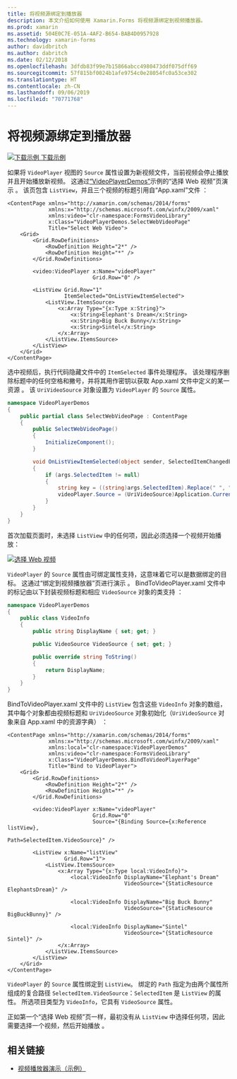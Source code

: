 ```yaml
---
title: 将视频源绑定到播放器
description: 本文介绍如何使用 Xamarin.Forms 将视频源绑定到视频播放器。
ms.prod: xamarin
ms.assetid: 504E0C7E-051A-4AF2-B654-BAB4D0957928
ms.technology: xamarin-forms
author: davidbritch
ms.author: dabritch
ms.date: 02/12/2018
ms.openlocfilehash: 3dfdb83f99e7b15866abcc4980473ddf075dff69
ms.sourcegitcommit: 57f815bf0024b1afe9754c0e28054fc0a53ce302
ms.translationtype: HT
ms.contentlocale: zh-CN
ms.lasthandoff: 09/06/2019
ms.locfileid: "70771768"
---
```

# <a name="binding-video-sources-to-the-player"></a>将视频源绑定到播放器

[![下载示例](~/media/shared/download.png) 下载示例](https://docs.microsoft.com/samples/xamarin/xamarin-forms-samples/customrenderers-videoplayerdemos)

如果将 `VideoPlayer` 视图的 `Source` 属性设置为新视频文件，当前视频会停止播放并且开始播放新视频。 这通过[“VideoPlayerDemos”](https://docs.microsoft.com/samples/xamarin/xamarin-forms-samples/customrenderers-videoplayerdemos)示例的“选择 Web 视频”页演示   。 该页包含 `ListView`，并且三个视频的标题引用自“App.xaml”文件  ：

```xaml
<ContentPage xmlns="http://xamarin.com/schemas/2014/forms"
             xmlns:x="http://schemas.microsoft.com/winfx/2009/xaml"
             xmlns:video="clr-namespace:FormsVideoLibrary"
             x:Class="VideoPlayerDemos.SelectWebVideoPage"
             Title="Select Web Video">
    <Grid>
        <Grid.RowDefinitions>
            <RowDefinition Height="2*" />
            <RowDefinition Height="*" />
        </Grid.RowDefinitions>

        <video:VideoPlayer x:Name="videoPlayer"
                           Grid.Row="0" />

        <ListView Grid.Row="1"
                  ItemSelected="OnListViewItemSelected">
            <ListView.ItemsSource>
                <x:Array Type="{x:Type x:String}">
                    <x:String>Elephant's Dream</x:String>
                    <x:String>Big Buck Bunny</x:String>
                    <x:String>Sintel</x:String>
                </x:Array>
            </ListView.ItemsSource>
        </ListView>
    </Grid>
</ContentPage>
```

选中视频后，执行代码隐藏文件中的 `ItemSelected` 事件处理程序。 该处理程序删除标题中的任何空格和撇号，并将其用作密钥以获取 App.xaml 文件中定义的某一资源  。 该 `UriVideoSource` 对象设置为 `VideoPlayer` 的 `Source` 属性。

```csharp
namespace VideoPlayerDemos
{
    public partial class SelectWebVideoPage : ContentPage
    {
        public SelectWebVideoPage()
        {
            InitializeComponent();
        }

        void OnListViewItemSelected(object sender, SelectedItemChangedEventArgs args)
        {
            if (args.SelectedItem != null)
            {
                string key = ((string)args.SelectedItem).Replace(" ", "").Replace("'", "");
                videoPlayer.Source = (UriVideoSource)Application.Current.Resources[key];
            }
        }
    }
}
```

首次加载页面时，未选择 `ListView` 中的任何项，因此必须选择一个视频开始播放：

[![选择 Web 视频](source-bindings-images/selectwebvideo-small.png "Select Web Video")](source-bindings-images/selectwebvideo-large.png#lightbox "Select Web Video")

`VideoPlayer` 的 `Source` 属性由可绑定属性支持，这意味着它可以是数据绑定的目标。 这通过“绑定到视频播放器”页进行演示  。 BindToVideoPlayer.xaml 文件中的标记由以下封装视频标题和相应 `VideoSource` 对象的类支持  ：

```csharp
namespace VideoPlayerDemos
{
    public class VideoInfo
    {
        public string DisplayName { set; get; }

        public VideoSource VideoSource { set; get; }

        public override string ToString()
        {
            return DisplayName;
        }
    }
}
```

BindToVideoPlayer.xaml 文件中的 `ListView` 包含这些 `VideoInfo` 对象的数组，其中每个对象都由视频标题和 `UriVideoSource` 对象初始化（`UriVideoSource` 对象来自 App.xaml 中的资源字典）   ：

```xaml
<ContentPage xmlns="http://xamarin.com/schemas/2014/forms"
             xmlns:x="http://schemas.microsoft.com/winfx/2009/xaml"
             xmlns:local="clr-namespace:VideoPlayerDemos"
             xmlns:video="clr-namespace:FormsVideoLibrary"
             x:Class="VideoPlayerDemos.BindToVideoPlayerPage"
             Title="Bind to VideoPlayer">
    <Grid>
        <Grid.RowDefinitions>
            <RowDefinition Height="2*" />
            <RowDefinition Height="*" />
        </Grid.RowDefinitions>

        <video:VideoPlayer x:Name="videoPlayer"
                           Grid.Row="0"
                           Source="{Binding Source={x:Reference listView},
                                            Path=SelectedItem.VideoSource}" />

        <ListView x:Name="listView"
                  Grid.Row="1">
            <ListView.ItemsSource>
                <x:Array Type="{x:Type local:VideoInfo}">
                    <local:VideoInfo DisplayName="Elephant's Dream"
                                     VideoSource="{StaticResource ElephantsDream}" />

                    <local:VideoInfo DisplayName="Big Buck Bunny"
                                     VideoSource="{StaticResource BigBuckBunny}" />

                    <local:VideoInfo DisplayName="Sintel"
                                     VideoSource="{StaticResource Sintel}" />
                </x:Array>
            </ListView.ItemsSource>
        </ListView>
    </Grid>
</ContentPage>
```

`VideoPlayer` 的 `Source` 属性绑定到 `ListView`。 绑定的 `Path` 指定为由两个属性所组成的复合路径 `SelectedItem.VideoSource`：`SelectedItem` 是 `ListView` 的属性。 所选项目类型为 `VideoInfo`，它具有 `VideoSource` 属性。

正如第一个“选择 Web 视频”页一样，最初没有从 `ListView` 中选择任何项，因此需要选择一个视频，然后开始播放  。

## <a name="related-links"></a>相关链接

- [视频播放器演示（示例）](https://docs.microsoft.com/samples/xamarin/xamarin-forms-samples/customrenderers-videoplayerdemos)
